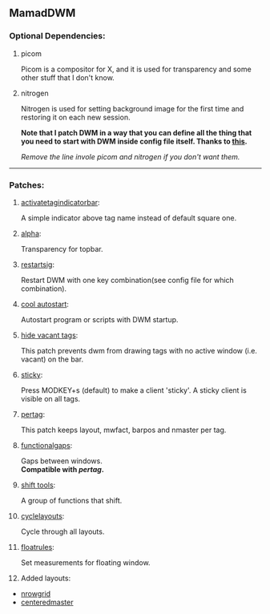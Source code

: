 ## MamadDWM

### Optional Dependencies: 
1. picom

   Picom is a compositor for X, and it is used for transparency and some other stuff that I don't know.
2. nitrogen

   Nitrogen is used for setting background image for the first time and restoring it on each new session.

   **Note that I patch DWM in a way that you can define all the thing that you need to start with DWM inside config file itself. Thanks to [this](https://dwm.suckless.org/patches/cool_autostart/).**

   *Remove the line invole picom and nitrogen if you don't want them.*
**********
### Patches:
1. [activatetagindicatorbar](https://dwm.suckless.org/patches/activetagindicatorbar/):

   A simple indicator above tag name instead of default square one.
2. [alpha](https://dwm.suckless.org/patches/alpha/):

   Transparency for topbar.
3. [restartsig](https://dwm.suckless.org/patches/restartsig/):

   Restart DWM with one key combination(see config file for which combination).
4. [cool autostart](https://dwm.suckless.org/patches/cool_autostart/): 

   Autostart program or scripts with DWM startup.
5. [hide vacant tags](https://dwm.suckless.org/patches/hide_vacant_tags/):

   This patch prevents dwm from drawing tags with no active window (i.e. vacant) on the bar.
6. [sticky](https://dwm.suckless.org/patches/sticky/):

   Press MODKEY+s (default) to make a client 'sticky'. A sticky client is visible on all tags.
7. [pertag](https://dwm.suckless.org/patches/pertag/):

   This patch keeps layout, mwfact, barpos and nmaster per tag.
8. [functionalgaps](https://dwm.suckless.org/patches/functionalgaps/):

   Gaps between windows.</br>
   **Compatible with _pertag_.**
9. [shift tools](https://dwm.suckless.org/patches/shift-tools/):

   A group of functions that shift.
10. [cyclelayouts](https://dwm.suckless.org/patches/cyclelayouts/):

     Cycle through all layouts.

11. [floatrules](https://dwm.suckless.org/patches/floatrules/):

     Set measurements for floating window.
12. Added layouts:
  * [nrowgrid](https://dwm.suckless.org/patches/nrowgrid/)
  * [centeredmaster](https://dwm.suckless.org/patches/centeredmaster/)
